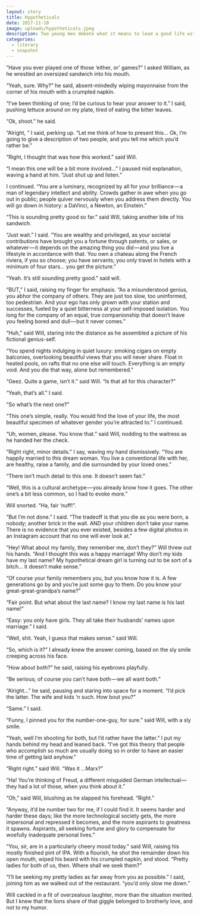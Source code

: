 ```yaml
---
layout: story
title: Hypotheticals
date: 2017-11-10
image: uploads/hypotheticals.jpeg
description: Two young men debate what it means to lead a good life with a thought experiment.
categories: 
  - literary
  - snapshot
---
```


“Have you ever played one of those ‘either, or’ games?” I asked William, as he wrestled an oversized sandwich into his mouth.

“Yeah, sure. Why?” he said, absent-mindedly wiping mayonnaise from the corner of his mouth with a crumpled napkin.

“I’ve been thinking of one; I’d be curious to hear your answer to it.” I said, pushing lettuce around on my plate, tired of eating the bitter leaves.

“Ok, shoot.” he said.

“Alright, ” I said, perking up. “Let me think of how to present this… Ok, I’m going to give a description of two people, and you tell me which you’d rather be.”

“Right, I thought that was how this worked.” said Will.

“I mean this one will be a bit more involved…” I paused mid explanation, waving a hand at him. “Just shut up and listen.”

I continued. “You are a luminary, recognized by all for your brilliance — a man of legendary intellect and ability. Crowds gather in awe when you go out in public; people quiver nervously when you address them directly. You will go down in history: a DaVinci, a Newton, an Einstein.”

“This is sounding pretty good so far.” said Will, taking another bite of his sandwich.

“Just wait.” I said. “You are wealthy and privileged, as your societal contributions have brought you a fortune through patents, or sales, or whatever — it depends on the amazing thing you did — and you live a lifestyle in accordance with that. You own a chateau along the French riviera, if you so choose; you have servants; you only travel in hotels with a minimum of four stars… you get the picture.”

“Yeah. It’s still sounding pretty good.” said will.

“BUT,” I said, raising my finger for emphasis. “As a misunderstood genius, you abhor the company of others. They are just too slow, too uninformed, too pedestrian. And your ego has only grown with your station and successes, fueled by a quiet bitterness at your self-imposed isolation. You long for the company of an equal, true companionship that doesn’t leave you feeling bored and dull — but it never comes.”

“Huh,” said Will, staring into the distance as he assembled a picture of his fictional genius-self.

“You spend nights indulging in quiet luxury: smoking cigars on empty balconies, overlooking beautiful views that you will never share. Float in heated pools, on rafts that no one else will touch. Everything is an empty void. And you die that way, alone but remembered.”

“Geez. Quite a game, isn’t it.” said Will. “Is that all for this character?”

“Yeah, that’s all.” I said.

“So what’s the next one?”

“This one’s simple, really. You would find the love of your life, the most beautiful specimen of whatever gender you’re attracted to.” I continued.

“Uh, women, please. You know that.” said Will, nodding to the waitress as he handed her the check.

“Right right, minor details.” I say, waving my hand dismissively. “You are happily married to this dream woman. You live a conventional life with her, are healthy, raise a family, and die surrounded by your loved ones.”

“There isn’t much detail to this one. It doesn’t seem fair.”

“Well, this is a cultural archetype — you already know how it goes. The other one’s a bit less common, so I had to evoke more.”

Will snorted. “Ha, fair ‘nuff!”.

“But I’m not done.” I said. “The tradeoff is that you die as you were born, a nobody; another brick in the wall. AND your children don’t take your name. There is no evidence that you ever existed, besides a few digital photos in an Instagram account that no one will ever look at.”

“Hey! What about my family, they remember me, don’t they?” Will threw out his hands. “And I thought this was a happy marriage! Why don’t my kids have my last name? My hypothetical dream girl is turning out to be sort of a bitch… it doesn’t make sense.”

“Of course your family remembers you, but you know how it is. A few generations go by and you’re just some guy to them. Do you know your great-great-grandpa’s name?”

“Fair point. But what about the last name? I know my last name is his last name!”

“Easy: you only have girls. They all take their husbands’ names upon marriage.” I said.

“Well, shit. Yeah, I guess that makes sense.” said Will.

“So, which is it?” I already knew the answer coming, based on the sly smile creeping across his face.

“How about both?” he said, raising his eyebrows playfully.

“Be serious; of course you can’t have both — we all want both.”

“Alright…” he said, pausing and staring into space for a moment. “I’d pick the latter. The wife and kids ‘n such. How bout you?”

“Same.” I said.

“Funny, I pinned you for the number-one-guy, for sure.” said Will, with a sly smile.

“Yeah, well I’m shooting for both, but I’d rather have the latter.” I put my hands behind my head and leaned back. “I’ve got this theory that people who accomplish so much are usually doing so in order to have an easier time of getting laid anyhow.”

“Right right.” said Will. “Was it …Marx?”

“Ha! You’re thinking of Freud, a different misguided German intellectual — they had a lot of those, when you think about it.”

“Oh,” said Will, blushing as he slapped his forehead. “Right.”

“Anyway, it’d be number two for me, if I could find it. It seems harder and harder these days; like the more technological society gets, the more impersonal and repressed it becomes, and the more aspirants to greatness it spawns. Aspirants, all seeking fortune and glory to compensate for woefully inadequate personal lives.”

“You, sir, are in a particularly cheery mood today.” said Will, raising his mostly finished pint of IPA. With a flourish, he shot the remainder down his open mouth, wiped his beard with his crumpled napkin, and stood. “Pretty ladies for both of us, then. Where shall we seek them?”

“I’ll be seeking my pretty ladies as far away from you as possible.” I said, joining him as we walked out of the restaurant. “you’d only slow me down.”

Will cackled in a fit of overzealous laughter, more than the situation merited. But I knew that the lions share of that giggle belonged to brotherly love, and not to my humor.